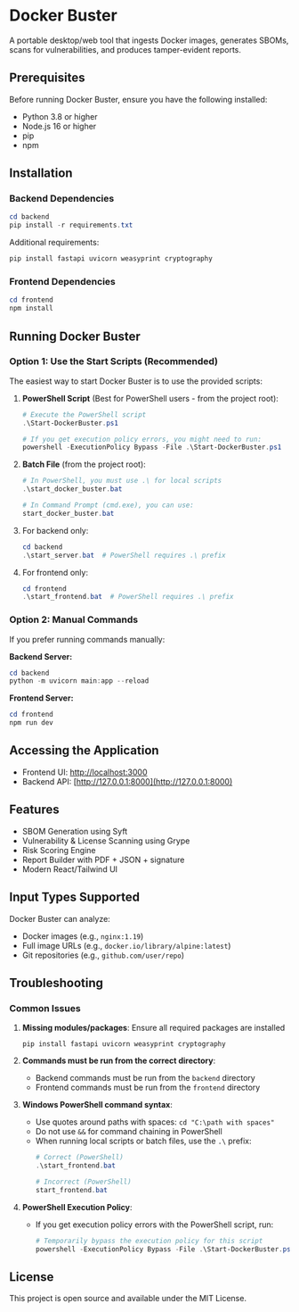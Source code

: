 # Docker Buster

A portable desktop/web tool that ingests Docker images, generates SBOMs, scans for vulnerabilities, and produces tamper-evident reports.

## Prerequisites

Before running Docker Buster, ensure you have the following installed:

- Python 3.8 or higher
- Node.js 16 or higher
- pip
- npm

## Installation

### Backend Dependencies

```powershell
cd backend
pip install -r requirements.txt
```

Additional requirements:
```powershell
pip install fastapi uvicorn weasyprint cryptography
```

### Frontend Dependencies

```powershell
cd frontend
npm install
```

## Running Docker Buster

### Option 1: Use the Start Scripts (Recommended)

The easiest way to start Docker Buster is to use the provided scripts:

1. **PowerShell Script** (Best for PowerShell users - from the project root):
   ```powershell
   # Execute the PowerShell script
   .\Start-DockerBuster.ps1
   
   # If you get execution policy errors, you might need to run:
   powershell -ExecutionPolicy Bypass -File .\Start-DockerBuster.ps1
   ```

2. **Batch File** (from the project root):
   ```powershell
   # In PowerShell, you must use .\ for local scripts
   .\start_docker_buster.bat
   
   # In Command Prompt (cmd.exe), you can use:
   start_docker_buster.bat
   ```

3. For backend only:
   ```powershell
   cd backend
   .\start_server.bat  # PowerShell requires .\ prefix
   ```

4. For frontend only:
   ```powershell
   cd frontend
   .\start_frontend.bat  # PowerShell requires .\ prefix
   ```

### Option 2: Manual Commands

If you prefer running commands manually:

**Backend Server:**
```powershell
cd backend
python -m uvicorn main:app --reload
```

**Frontend Server:**
```powershell
cd frontend
npm run dev
```

## Accessing the Application

- Frontend UI: [http://localhost:3000](http://localhost:3000)
- Backend API: [http://127.0.0.1:8000](http://127.0.0.1:8000)

## Features

- SBOM Generation using Syft
- Vulnerability & License Scanning using Grype
- Risk Scoring Engine
- Report Builder with PDF + JSON + signature
- Modern React/Tailwind UI

## Input Types Supported

Docker Buster can analyze:
- Docker images (e.g., `nginx:1.19`)
- Full image URLs (e.g., `docker.io/library/alpine:latest`) 
- Git repositories (e.g., `github.com/user/repo`)

## Troubleshooting

### Common Issues

1. **Missing modules/packages**: Ensure all required packages are installed
   ```
   pip install fastapi uvicorn weasyprint cryptography
   ```

2. **Commands must be run from the correct directory**:
   - Backend commands must be run from the `backend` directory
   - Frontend commands must be run from the `frontend` directory

3. **Windows PowerShell command syntax**:
   - Use quotes around paths with spaces: `cd "C:\path with spaces"`
   - Do not use `&&` for command chaining in PowerShell
   - When running local scripts or batch files, use the `.\` prefix:
     ```powershell
     # Correct (PowerShell)
     .\start_frontend.bat
     
     # Incorrect (PowerShell)
     start_frontend.bat
     ```

4. **PowerShell Execution Policy**:
   - If you get execution policy errors with the PowerShell script, run:
     ```powershell
     # Temporarily bypass the execution policy for this script
     powershell -ExecutionPolicy Bypass -File .\Start-DockerBuster.ps1
     ```

## License

This project is open source and available under the MIT License. 
